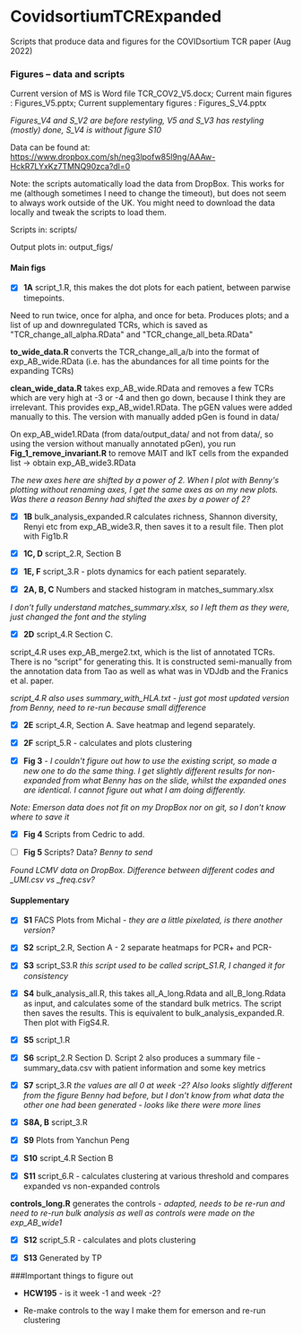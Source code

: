 # CovidsortiumTCRExpanded
Scripts that produce data and figures for the COVIDsortium TCR paper (Aug 2022)

### Figures – data and scripts

Current version of MS is Word file TCR_COV2_V5.docx; Current main figures : Figures_V5.pptx; Current supplementary figures : Figures_S_V4.pptx 

*Figures_V4 and S_V2 are before restyling, V5 and S_V3 has restyling (mostly) done, S_V4 is without figure S10*

Data can be found at: https://www.dropbox.com/sh/neg3lpofw85l9ng/AAAw-HckR7LYxKz7TMNQ90zca?dl=0

Note: the scripts automatically load the data from DropBox. This works for me (although sometimes I need to change the timeout), but does not seem to always work outside of the UK. You might need to download the data locally and tweak the scripts to load them.

Scripts in: scripts/

Output plots in: output_figs/

#### Main figs
- [x] **1A** script_1.R, this makes the dot plots for each patient, between parwise timepoints. 

Need to run twice, once for alpha, and once for beta. Produces plots; and a list of up and downregulated TCRs, which is saved as "TCR_change_all_alpha.RData" and "TCR_change_all_beta.RData"

**to_wide_data.R** converts the TCR_change_all_a/b into the format of exp_AB_wide.RData (i.e. has the abundances for all time points for the expanding TCRs)

**clean_wide_data.R** takes exp_AB_wide.RData and removes a few TCRs which are very high at -3 or -4 and then go down, because I think they are irrelevant. This provides  exp_AB_wide1.RData. The pGEN values were added manually to this. The version with manually added pGen is found in data/

On exp_AB_wide1.RData (from data/output_data/ and not from data/, so using the version without manually annotated pGen), you run **Fig_1_remove_invariant.R** to remove MAIT and IkT cells from the expanded list -> obtain exp_AB_wide3.RData

*The new axes here are shifted by a power of 2. When I plot with Benny's plotting without renaming axes, I get the same axes as on my new plots. Was there a reason Benny had shifted the axes by a power of 2?*

- [x] **1B** bulk_analysis_expanded.R calculates richness, Shannon diversity, Renyi etc from exp_AB_wide3.R, then saves it to a result file. Then plot with Fig1b.R

- [x] **1C, D** script_2.R, Section B

- [x] **1E, F** script_3.R - plots dynamics for each patient separately.

- [x] **2A, B, C** Numbers and stacked histogram in matches_summary.xlsx 

*I don't fully understand matches_summary.xlsx, so I left them as they were, just changed the font and the styling*

- [x] **2D** script_4.R Section C. 

script_4.R uses exp_AB_merge2.txt, which is the list of annotated TCRs. There is no “script” for generating this. It is constructed semi-manually from the annotation data from Tao as well as what was in VDJdb and the Franics et al. paper.

*script_4.R also uses summary_with_HLA.txt - just got most updated version from Benny, need to re-run because small difference*

- [x] **2E** script_4.R, Section A. Save heatmap and legend separately.

- [x] **2F** script_5.R - calculates and plots clustering

- [x] **Fig 3** - *I couldn't figure out how to use the existing script, so made a new one to do the same thing. I get slightly different results for non-expanded from what Benny has on the slide, whilst the expanded ones are identical. I cannot figure out what I am doing differently.*

*Note: Emerson data does not fit on my DropBox nor on git, so I don't know where to save it*

- [x] **Fig 4** Scripts from Cedric to add.

- [ ] **Fig 5** Scripts? Data? *Benny to send*

*Found LCMV data on DropBox. Difference between different codes and _UMI.csv vs _freq.csv?*

#### Supplementary

- [x] **S1** FACS Plots from Michal - *they are a little pixelated, is there another version?*

- [x] **S2** script_2.R, Section A - 2 separate heatmaps for PCR+ and PCR-

- [x] **S3** script_S3.R *this script used to be called script_S1.R, I changed it for consistency*

- [x] **S4** bulk_analysis_all.R, this takes all_A_long.Rdata and all_B_long.Rdata as input, and calculates some of the standard bulk metrics. The script then saves the results. This is equivalent to bulk_analysis_expanded.R. Then plot with FigS4.R.

- [x] **S5** script_1.R

- [x] **S6** script_2.R Section D. Script 2 also produces a summary file - summary_data.csv with patient information and some key metrics

- [x] **S7** script_3.R *the values are all 0 at week -2? Also looks slightly different from the figure Benny had before, but I don't know from what data the other one had been generated - looks like there were more lines*

- [x] **S8A, B** script_3.R

- [x] **S9** Plots from Yanchun Peng

- [x] **S10** script_4.R Section B

- [x] **S11** script_6.R - calculates clustering at various threshold and compares expanded vs non-expanded controls

**controls_long.R** generates the controls - *adapted, needs to be re-run and need to re-run bulk analysis as well as controls were made on the exp_AB_wide1*

- [x] **S12** script_5.R - calculates and plots clustering

- [x] **S13** Generated by TP

###Important things to figure out

- **HCW195** - is it week -1 and week -2?

- Re-make controls to the way I make them for emerson and re-run clustering